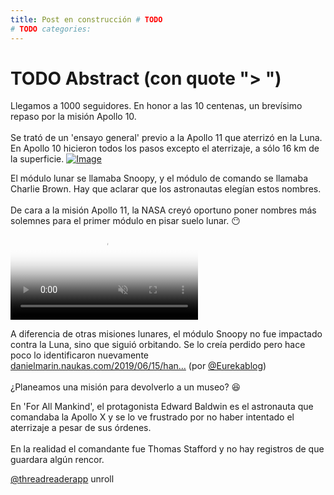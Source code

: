 ```yaml
---
title: Post en construcción # TODO
# TODO categories: 
---
```

# TODO Abstract (con quote "> ")

<div class="card-tweets" dir="auto">
    <p>Llegamos a 1000 seguidores. En honor a las 10 centenas, un brevísimo repaso por la misión Apollo 10. <br />
<br />
Se trató de un 'ensayo general' previo a la Apollo 11 que aterrizó en la Luna. En Apollo 10 hicieron todos los pasos excepto el aterrizaje, a sólo 16 km de la superficie. <span class="entity-image"><a href="https://pbs.twimg.com/media/Ehj9ytEXYAgNsrW.png" target="_blank"><img alt="Image" src="https://pbs.twimg.com/media/Ehj9ytEXYAgNsrW.png" data-src="https://pbs.twimg.com/media/Ehj9ytEXYAgNsrW.png"></a></span></p>
    <p>El módulo lunar se llamaba Snoopy, y el módulo de comando se llamaba Charlie Brown. Hay que aclarar que los astronautas elegían estos nombres.<br />
<br />
De cara a la misión Apollo 11, la NASA creyó oportuno poner nombres más solemnes para el primer módulo en pisar suelo lunar. 😶 <span class="entity-video-gif"><video autoplay muted loop controls poster="https://pbs.twimg.com/tweet_video_thumb/EhkAVCzWsAEkAdJ.jpg"><source src="https://video.twimg.com/tweet_video/EhkAVCzWsAEkAdJ.mp4" type="video/mp4"><img alt=" " src="https://pbs.twimg.com/tweet_video_thumb/EhkAVCzWsAEkAdJ.jpg"></video></span></p>
    <p>A diferencia de otras misiones lunares, el módulo Snoopy no fue impactado contra la Luna, sino que siguió orbitando. Se lo creía perdido pero hace poco lo identificaron nuevamente <a class="entity-url" data-preview="true" href="https://danielmarin.naukas.com/2019/06/15/han-encontrado-el-modulo-lunar-snoopy-del-apolo-10/">danielmarin.naukas.com/2019/06/15/han…</a> (por <a class="entity-mention" href="https://twitter.com/Eurekablog">@Eurekablog</a>)<br />
<br />
¿Planeamos una misión para devolverlo a un museo? 😆</p>
    <p>En 'For All Mankind', el protagonista Edward Baldwin es el astronauta que comandaba la Apollo X y se lo ve frustrado por no haber intentado el aterrizaje a pesar de sus órdenes.<br />
<br />
En la realidad el comandante fue Thomas Stafford y no hay registros de que guardara algún rencor.</p>
    <p><a class="entity-mention entity-mention-first" href="https://twitter.com/threadreaderapp">@threadreaderapp</a> unroll</p>
</div>


